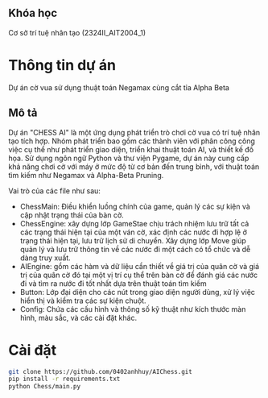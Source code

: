 ## Khóa học

Cơ sở trí tuệ nhân tạo (2324II_AIT2004_1)

# Thông tin dự án
Dự án cờ vua sử dụng thuật toán Negamax cùng cắt tỉa Alpha Beta

## Mô tả
Dự án "CHESS AI" là một ứng dụng phát triển trò chơi cờ vua có trí tuệ nhân tạo tích hợp. Nhóm phát triển bao gồm các thành viên với phân công công việc cụ thể như phát triển giao diện, triển khai thuật toán AI,  và thiết kế đồ họa. Sử dụng ngôn ngữ Python và thư viện Pygame, dự án này cung cấp khả năng chơi cờ với máy ở mức độ từ cơ bản đến trung bình, với thuật toán tìm kiếm như Negamax và Alpha-Beta Pruning.

Vai trò của các file như sau:
- ChessMain: Điều khiển luồng chính của game, quản lý các sự kiện và cập nhật trạng thái của bàn cờ.
- ChessEngine: xây dựng lớp GameStae chịu trách nhiệm lưu trữ tất cả các trạng thái hiện tại của một ván cờ, xác định các nước đi hợp lệ ở trạng thái hiện tại, lưu trữ lịch sử di chuyển. Xây dựng lớp Move giúp quản lý và lưu trữ thông tin về các nước đi một cách có tổ chức và dễ dàng truy xuất.
- AIEngine: gồm các hàm và dữ liệu cần thiết về giá trị của quân cờ và giá trị của quân cờ đó tại một vị trí cụ thể trên bàn cờ để đánh giá các nước đi và tìm ra nước đi tốt nhất dựa trên thuật toán tìm kiếm
- Button: Lớp đại diện cho các nút trong giao diện người dùng, xử lý việc hiển thị và kiểm tra các sự kiện chuột.
- Config: Chứa các cấu hình và thông số kỹ thuật như kích thước màn hình, màu sắc, và các cài đặt khác.

# Cài đặt
```bash
git clone https://github.com/0402anhhuy/AIChess.git
pip install -r requirements.txt
python Chess/main.py
```
